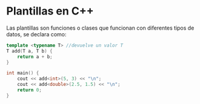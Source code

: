 # **Plantillas en C++**

Las plantillas son funciones o clases que funcionan con diferentes tipos de datos, se declara como:

```cpp
template <typename T> //devuelve un valor T
T add(T a, T b) {
    return a + b;
}

int main() {
    cout << add<int>(5, 3) << "\n";
    cout << add<double>(2.5, 1.5) << "\n";
    return 0;
}